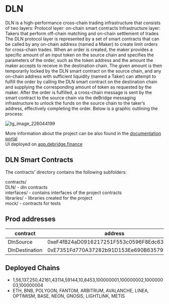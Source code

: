 #  DLN

DLN is a high-performance cross-chain trading infrastructure that consists of two layers:
Protocol layer: on-chain smart contracts
Infrastructure layer: Takers that perform off-chain matching and on-chain settlement of trades
The DLN protocol layer is represented by a set of smart contracts that can be called by any on-chain address (named a Maker) to create limit orders for cross-chain trades. When an order is created, the maker provides a specific amount of an input token on the source chain and specifies the parameters of the order, such as the token address and the amount the maker accepts to receive in the destination chain. The given amount is then temporarily locked by the DLN smart contract on the source chain, and any on-chain address with sufficient liquidity (named a Taker) can attempt to fulfill the order by calling the DLN smart contract on the destination chain and supplying the corresponding amount of token as requested by the maker. After the order is fulfilled, a cross-chain message is sent by the smart contract to the source chain via the deBridge messaging infrastructure to unlock the funds on the source chain to the taker’s address, effectively completing the order. Below is a graphic outlining the process:

![tg_image_226044199](https://github.com/debridge-finance/dln-contracts/assets/29544129/d17a30a4-3186-4601-850c-1a30b6bc4ef6)

More information about the project can be also found in the [documentation portal](https://docs.dln.trade/the-core-protocol/dln-overview)  
UI deployed on [app.debridge.finance](https://app.debridge.finance/)

## DLN Smart Contracts
The contracts' directory contains the following subfolders:

contracts/  
	DLN/ - dln contracts  
	interfaces/ - contains interfaces of the project contracts  
	libraries/ - libraries created for the project  
	mock/ - contracts for tests  
        
## Prod addresses
| contract  | address 
| -- | -- |
| DlnSource|0xeF4fB24aD0916217251F553c0596F8Edc630EB66
| DlnDestination |0xE7351Fd770A37282b91D153Ee690B63579D6dd7f
        
## Deployed Chains
- 1,56,137,250,42161,43114,59144,10,8453,100000001,100000002,100000003,100000004
- ETH, BNB, POLYGON, FANTOM, ARBITRUM, AVALANCHE, LINEA, OPTIMISM, BASE, NEON, GNOSIS, LIGHTLINK, METIS
